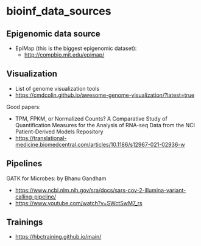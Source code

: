 # bioinf_data_sources

## Epigenomic data source

* EpiMap (this is the biggest epigenomic dataset): 
  * http://compbio.mit.edu/epimap/

## Visualization

* List of genome visualization tools
 * https://cmdcolin.github.io/awesome-genome-visualization/?latest=true

Good papers:
* TPM, FPKM, or Normalized Counts? A Comparative Study of Quantification Measures for the Analysis of RNA-seq Data from the NCI Patient-Derived Models Repository
 * https://translational-medicine.biomedcentral.com/articles/10.1186/s12967-021-02936-w

## Pipelines
GATK for Microbes: by Bhanu Gandham
* https://www.ncbi.nlm.nih.gov/sra/docs/sars-cov-2-illumina-variant-calling-pipeline/
* https://www.youtube.com/watch?v=SWctSwM7_rs

## Trainings
* https://hbctraining.github.io/main/
